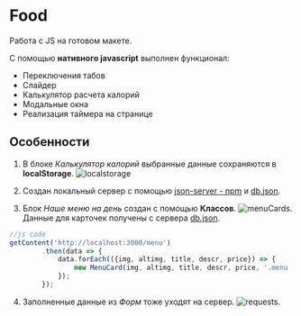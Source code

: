 # Food
Работа с JS на готовом макете.

С помощью **нативного javascript** выполнен функционал:
* Переключения табов
* Слайдер
* Калькулятор расчета калорий
* Модальные окна
* Реализация таймера на странице


## Особенности
1. В блоке *Калькулятор калорий* выбранные данные сохраняются в **localStorage**.
![localstorage](https://sun9-24.userapi.com/s/v1/ig2/ihUQifin6AvMgYp9_2TPg5PabvN3akc-CCcMljB9Eg278optA_OnC0CG4G7sOWNmocn8ZXkl88n0TC-GU9ZWi1LM.jpg?size=640x227&quality=96&type=album)


2. Создан локальный сервер с помощью [json-server - npm](https://www.npmjs.com/package/json-server) и [db.json](https://github.com/horoshere/Food/blob/main/dist/db.json).


3. Блок *Наше меню на день* создан с помощью **Классов**.
![menuCards](https://sun9-17.userapi.com/s/v1/ig2/1dAG4cPs5IshFWT3TOJFAK9ano77utSRCnKjIXv-DLyxDlX4IUDADK8V2E2ffl-_XvYoiCdP1uefGS8TijRIDzwN.jpg?size=784x401&quality=96&type=album).
Данные для карточек получены с сервера [db.json](https://github.com/horoshere/Food/blob/main/dist/db.json).

```js
//js code
getContent('http://localhost:3000/menu')
        .then(data => {
            data.forEach(({img, altimg, title, descr, price}) => {
                new MenuCard(img, altimg, title, descr, price, '.menu .container').render();
            });
        });
```

4. Заполненные данные из *Форм* тоже уходят на сервер.
![requests](https://sun9-60.userapi.com/s/v1/ig2/rb9bkTgAdmdVaSmqwJtEO-1josJFXu8FNRN8xOVl8rDnalQm4bjfq0-DEf_X4bZtt2klGGAbn72GPKZ2bph8M5zo.jpg?size=337x370&quality=96&type=album).


